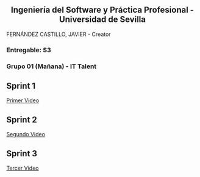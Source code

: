 ## <center>Ingeniería del Software y Práctica Profesional - Universidad de Sevilla</center>

FERNÁNDEZ CASTILLO, JAVIER - Creator

### Entregable: S3
### Grupo 01 (Mañana) - IT Talent


## Sprint 1
[Primer Video](https://youtu.be/6Jt3Sktpz2Y)

## Sprint 2
[Segundo Video](https://youtu.be/4DtBumzMQMk)

## Sprint 3
[Tercer Video](https://youtu.be/M8asZArWEAw)

